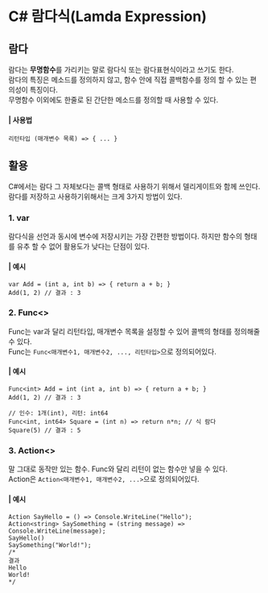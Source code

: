 # C# 람다식(Lamda Expression)

## 람다
람다는 **무명함수**를 가리키는 말로 람다식 또는 람다표현식이라고 쓰기도 한다. <br>
람다의 특징은 메소드를 정의하지 않고, 함수 안에 직접 콜백함수를 정의 할 수 있는 편의성이 특징이다. <br>
무명함수 이외에도 한줄로 된 간단한 메소드를 정의할 때 사용할 수 있다.
#### | 사용법
`리턴타입 (매개변수 목록) => { ... }`

## 활용
C#에서는 람다 그 자체보다는 콜백 형태로 사용하기 위해서 델리게이트와 함께 쓰인다. <br>
람다를 저장하고 사용하기위해서는 크게 3가지 방법이 있다.

### 1. var
람다식을 선언과 동시에 변수에 저장시키는 가장 간편한 방법이다. 하지만 함수의 형태를 유추 할 수 없어 활용도가 낮다는 단점이 있다.

#### | 예시
```CSharp
var Add = (int a, int b) => { return a + b; }
Add(1, 2) // 결과 : 3
```

### 2. Func<>
Func는 var과 달리 리턴타입, 매개변수 목록을 설정할 수 있어 콜백의 형태를 정의해줄 수 있다. <br>
Func는 `Func<매개변수1, 매개변수2, ..., 리턴타입>`으로 정의되어있다.

#### | 예시
```CSharp
Func<int> Add = int (int a, int b) => { return a + b; }
Add(1, 2) // 결과 : 3

// 인수: 1개(int), 리턴: int64
Func<int, int64> Square = (int n) => return n*n; // 식 람다
Square(5) // 결과 : 5
```

### 3. Action<>
말 그대로 동작만 있는 함수. Func와 달리 리턴이 없는 함수만 넣을 수 있다. <br>
Action은 `Action<매개변수1, 매개변수2, ...>`으로 정의되어있다.

#### | 예시
```CSharp
Action SayHello = () => Console.WriteLine("Hello");
Action<string> SaySomething = (string message) => Console.WriteLine(message);
SayHello()
SaySomething("World!");
/*
결과
Hello
World!
*/
```
